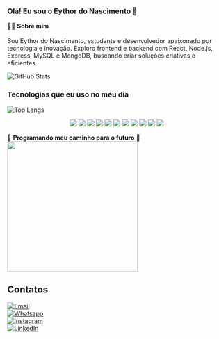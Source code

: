 ### Olá! Eu sou o Eythor do Nascimento 👋  

🧑‍💻 **Sobre mim** <br/>  
Sou Eythor do Nascimento, estudante e desenvolvedor apaixonado por tecnologia e inovação. Exploro frontend e backend com React, Node.js, Express, MySQL e MongoDB, buscando criar soluções criativas e eficientes.  

<img align="center" alt="GitHub Stats" src="https://github-readme-stats.vercel.app/api?username=eythordonascimento&theme=midnight-purple&show_icons=true">  

### Tecnologias que eu uso no meu dia  

![Top Langs](https://github-readme-stats.vercel.app/api/top-langs/?username=eythordonascimento&layout=compact&theme=dark&bg_color=000000&title_color=8A2BE2&text_color=FFFFFF)  

<div align="center">  
  <img src="https://img.shields.io/badge/HTML5-FF5733?style=for-the-badge&logo=html5&logoColor=white"/>  
  <img src="https://img.shields.io/badge/CSS3-1572B6?style=for-the-badge&logo=css3&logoColor=white"/>  
  <img src="https://img.shields.io/badge/JavaScript-F7DF1E?style=for-the-badge&logo=javascript&logoColor=black"/>  
  <img src="https://img.shields.io/badge/Node.js-339933?style=for-the-badge&logo=node.js&logoColor=white"/>  
  <img src="https://img.shields.io/badge/Express.js-000000?style=for-the-badge&logo=express&logoColor=white"/>  
  <img src="https://img.shields.io/badge/React-61DAFB?style=for-the-badge&logo=react&logoColor=black"/>  
  <img src="https://img.shields.io/badge/MySQL-00758F?style=for-the-badge&logo=mysql&logoColor=white"/>  
  <img src="https://img.shields.io/badge/MongoDB-47A248?style=for-the-badge&logo=mongodb&logoColor=white"/>  
  <img src="https://img.shields.io/badge/Git-F05032?style=for-the-badge&logo=git&logoColor=white"/>  
  <img src="https://img.shields.io/badge/GitHub-181717?style=for-the-badge&logo=github&logoColor=white"/>  
  <img src="https://img.shields.io/badge/MVC-Architecture-blue?style=for-the-badge"/>  
</div>  

📌 **Programando meu caminho para o futuro** 🚀  
<img src="https://media.giphy.com/media/qgQUggAC3Pfv687qPC/giphy.gif" width="300">  

## Contatos  

[![Email](https://img.shields.io/badge/Gmail-D14836?style=for-the-badge&logo=gmail&logoColor=white)](mailto:nascimentoeythor@gmail.com)  
[![Whatsapp](https://img.shields.io/badge/WhatsApp-25D366?style=for-the-badge&logo=whatsapp&logoColor=white)](https://api.whatsapp.com/send?phone=5581996171798)  
[![Instagram](https://img.shields.io/badge/Instagram-E4405F?style=for-the-badge&logo=instagram&logoColor=white)](https://instagram.com/eythor_7/)  
[![LinkedIn](https://img.shields.io/badge/LinkedIn-0077B5?style=for-the-badge&logo=linkedin&logoColor=white)](https://www.linkedin.com/in/eythornascimento/)  
